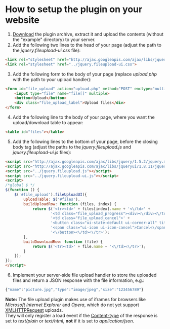 # How to setup the plugin on your website

1. [Download](https://github.com/blueimp/jQuery-File-Upload/archives/master) the plugin archive, extract it and upload the contents (without the "example" directory) to your server. 
2. Add the following two lines to the head of your page (adjust the path to the *jquery.fileupload-ui.css* file):
```html
<link rel="stylesheet" href="http://ajax.googleapis.com/ajax/libs/jqueryui/1.8.11/themes/base/jquery-ui.css" id="theme">
<link rel="stylesheet" href="../jquery.fileupload-ui.css">
```
3. Add the following form to the body of your page (replace *upload.php* with the path to your upload handler):
```html
<form id="file_upload" action="upload.php" method="POST" enctype="multipart/form-data">
    <input type="file" name="file[]" multiple>
    <button>Upload</button>
    <div class="file_upload_label">Upload files</div>
</form>
```
4. Add the following line to the body of your page, where you want the upload/download table to appear:
```html
<table id="files"></table>
```
5. Add the following lines to the bottom of your page, before the closing body tag (adjust the paths to the *jquery.fileupload.js* and *jquery.fileupload-ui.js* files):
```html
<script src="http://ajax.googleapis.com/ajax/libs/jquery/1.5.2/jquery.min.js"></script>
<script src="http://ajax.googleapis.com/ajax/libs/jqueryui/1.8.11/jquery-ui.min.js"></script>
<script src="../jquery.fileupload.js"></script>
<script src="../jquery.fileupload-ui.js"></script>
<script>
/*global $ */
$(function () {
    $('#file_upload').fileUploadUI({
        uploadTable: $('#files'),
        buildUploadRow: function (files, index) {
            return $('<tr><td>' + files[index].name + '<\/td>' +
                    '<td class="file_upload_progress"><div><\/div><\/td>' +
                    '<td class="file_upload_cancel">' +
                    '<button class="ui-state-default ui-corner-all" title="Cancel">' +
                    '<span class="ui-icon ui-icon-cancel">Cancel<\/span>' +
                    '<\/button><\/td><\/tr>');
        },
        buildDownloadRow: function (file) {
            return $('<tr><td>' + file.name + '<\/td><\/tr>');
        }
    });
});
</script> 
```
6. Implement your server-side file upload handler to store the uploaded files and return a JSON response with the file information, e.g.:
```js
{"name":"picture.jpg","type":"image/jpeg","size":"123456789"}
```
**Note:** The file upload plugin makes use of iframes for browsers like *Microsoft Internet Explorer* and *Opera*, which do not yet support [XMLHTTPRequest](https://developer.mozilla.org/en/xmlhttprequest) uploads.  
They will only register a load event if the [Content-type](http://en.wikipedia.org/wiki/MIME#Content-Type) of the response is set to *text/plain* or *text/html*, **not** if it is set to *application/json*.